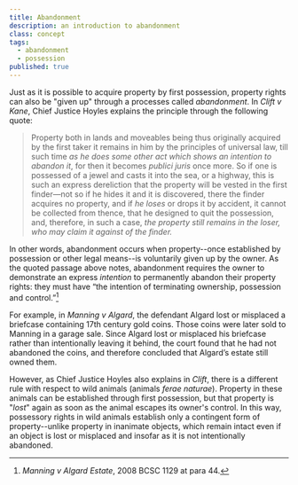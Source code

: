 ```yaml
---
title: Abandonment
description: an introduction to abandonment
class: concept
tags:
  - abandonment
  - possession
published: true
---
```


Just as it is possible to acquire property by first possession, property rights can also be "given up" through a processes called *abandonment*. In *Clift v Kane*, Chief Justice Hoyles explains the principle through the following quote:

> Property both in lands and moveables being thus originally acquired by the first taker it remains in him by the principles of universal law, till such time *as he does some other act which shows an intention to abandon it*, for then it becomes *publici juris* once more. So if one is possessed of a jewel and casts it into the sea, or a highway, this is such an express dereliction that the property will be vested in the first finder—not so if he hides it and it is discovered, there the finder acquires no property, and if *he loses* or drops it by accident, it cannot be collected from thence, that he designed to quit the possession, and, therefore, in such a case, *the property still remains in the loser, who may claim it against of the finder.*

In other words, abandonment occurs when property--once established by possession or other legal means--is voluntarily given up by the owner. As the quoted passage above notes, abandonment requires the owner to demonstrate an express *intention* to permanently abandon their property rights: they must have “the intention of terminating ownership, possession and control.”[^manning2008]

For example, in *Manning v Algard*, the defendant Algard lost or misplaced a briefcase containing 17th century gold coins. Those coins were later sold to Manning in a garage sale. Since Algard lost or misplaced his briefcase rather than intentionally leaving it behind, the court found that he had not abandoned the coins, and therefore concluded that Algard’s estate still owned them. 

However, as Chief Justice Hoyles also explains in *Clift*, there is a different rule with respect to wild animals (animals *ferae naturae*). Property in these animals can be established through first possession, but that property is "*lost*" again as soon as the animal escapes its owner's control. In this way, possessory rights in wild animals establish only a contingent form of property--unlike property in inanimate objects, which remain intact even if an object is lost or misplaced and insofar as it is not intentionally abandoned.

[^manning2008]: *Manning v Algard Estate*, 2008 BCSC 1129 at para 44. 
